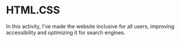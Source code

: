 # HTML.CSS
In this activity, I've made the website inclusive for all users, improving accessibility and optimizing it for search engines.
